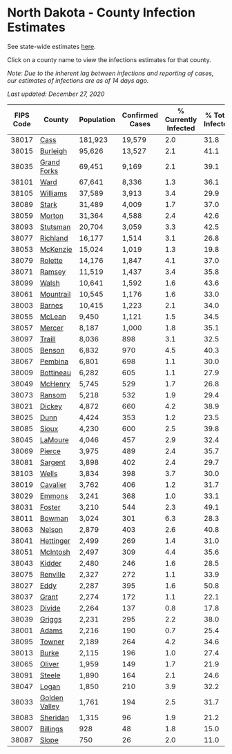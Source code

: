 # North Dakota - County Infection Estimates

See state-wide estimates [here](/infections/us-nd).

Click on a county name to view the infections estimates for that county.

*Note: Due to the inherent lag between infections and reporting of cases, our estimates of infections are as of 14 days ago.*

*Last updated: December 27, 2020*

|   FIPS Code |                         County |   Population |   Confirmed Cases |   % Currently Infected |   % Total Infected |
|-------------|--------------------------------|--------------|-------------------|------------------------|--------------------|
|       38017 |                   [Cass](cass) |      181,923 |            19,579 |                    2.0 |               31.8 |
|       38015 |           [Burleigh](burleigh) |       95,626 |            13,527 |                    2.1 |               41.1 |
|       38035 |     [Grand Forks](grand-forks) |       69,451 |             9,169 |                    2.1 |               39.1 |
|       38101 |                   [Ward](ward) |       67,641 |             8,336 |                    1.3 |               36.1 |
|       38105 |           [Williams](williams) |       37,589 |             3,913 |                    3.4 |               29.9 |
|       38089 |                 [Stark](stark) |       31,489 |             4,009 |                    1.7 |               37.0 |
|       38059 |               [Morton](morton) |       31,364 |             4,588 |                    2.4 |               42.6 |
|       38093 |           [Stutsman](stutsman) |       20,704 |             3,059 |                    3.3 |               42.5 |
|       38077 |           [Richland](richland) |       16,177 |             1,514 |                    3.1 |               26.8 |
|       38053 |           [McKenzie](mckenzie) |       15,024 |             1,019 |                    1.3 |               19.8 |
|       38079 |             [Rolette](rolette) |       14,176 |             1,847 |                    4.1 |               37.0 |
|       38071 |               [Ramsey](ramsey) |       11,519 |             1,437 |                    3.4 |               35.8 |
|       38099 |                 [Walsh](walsh) |       10,641 |             1,592 |                    1.6 |               43.6 |
|       38061 |         [Mountrail](mountrail) |       10,545 |             1,176 |                    1.6 |               33.0 |
|       38003 |               [Barnes](barnes) |       10,415 |             1,223 |                    2.1 |               34.0 |
|       38055 |               [McLean](mclean) |        9,450 |             1,121 |                    1.5 |               34.5 |
|       38057 |               [Mercer](mercer) |        8,187 |             1,000 |                    1.8 |               35.1 |
|       38097 |               [Traill](traill) |        8,036 |               898 |                    3.1 |               32.5 |
|       38005 |               [Benson](benson) |        6,832 |               970 |                    4.5 |               40.3 |
|       38067 |             [Pembina](pembina) |        6,801 |               698 |                    1.1 |               30.0 |
|       38009 |         [Bottineau](bottineau) |        6,282 |               605 |                    1.1 |               27.9 |
|       38049 |             [McHenry](mchenry) |        5,745 |               529 |                    1.7 |               26.8 |
|       38073 |               [Ransom](ransom) |        5,218 |               532 |                    1.9 |               29.4 |
|       38021 |               [Dickey](dickey) |        4,872 |               660 |                    4.2 |               38.9 |
|       38025 |                   [Dunn](dunn) |        4,424 |               353 |                    1.2 |               23.5 |
|       38085 |                 [Sioux](sioux) |        4,230 |               600 |                    2.5 |               39.8 |
|       38045 |             [LaMoure](lamoure) |        4,046 |               457 |                    2.9 |               32.4 |
|       38069 |               [Pierce](pierce) |        3,975 |               489 |                    2.4 |               35.7 |
|       38081 |             [Sargent](sargent) |        3,898 |               402 |                    2.4 |               29.7 |
|       38103 |                 [Wells](wells) |        3,834 |               398 |                    3.7 |               30.0 |
|       38019 |           [Cavalier](cavalier) |        3,762 |               406 |                    1.2 |               31.7 |
|       38029 |               [Emmons](emmons) |        3,241 |               368 |                    1.0 |               33.1 |
|       38031 |               [Foster](foster) |        3,210 |               544 |                    2.3 |               49.1 |
|       38011 |               [Bowman](bowman) |        3,024 |               301 |                    6.3 |               28.3 |
|       38063 |               [Nelson](nelson) |        2,879 |               403 |                    2.6 |               40.8 |
|       38041 |         [Hettinger](hettinger) |        2,499 |               269 |                    1.4 |               31.0 |
|       38051 |           [McIntosh](mcintosh) |        2,497 |               309 |                    4.4 |               35.6 |
|       38043 |               [Kidder](kidder) |        2,480 |               246 |                    1.6 |               28.5 |
|       38075 |           [Renville](renville) |        2,327 |               272 |                    1.1 |               33.9 |
|       38027 |                   [Eddy](eddy) |        2,287 |               395 |                    1.6 |               50.8 |
|       38037 |                 [Grant](grant) |        2,274 |               172 |                    1.1 |               22.1 |
|       38023 |               [Divide](divide) |        2,264 |               137 |                    0.8 |               17.8 |
|       38039 |               [Griggs](griggs) |        2,231 |               295 |                    2.2 |               38.0 |
|       38001 |                 [Adams](adams) |        2,216 |               190 |                    0.7 |               25.4 |
|       38095 |               [Towner](towner) |        2,189 |               264 |                    4.2 |               34.6 |
|       38013 |                 [Burke](burke) |        2,115 |               196 |                    1.0 |               27.4 |
|       38065 |               [Oliver](oliver) |        1,959 |               149 |                    1.7 |               21.9 |
|       38091 |               [Steele](steele) |        1,890 |               164 |                    2.1 |               24.6 |
|       38047 |                 [Logan](logan) |        1,850 |               210 |                    3.9 |               32.2 |
|       38033 | [Golden Valley](golden-valley) |        1,761 |               194 |                    2.5 |               31.7 |
|       38083 |           [Sheridan](sheridan) |        1,315 |                96 |                    1.9 |               21.2 |
|       38007 |           [Billings](billings) |          928 |                48 |                    1.8 |               15.0 |
|       38087 |                 [Slope](slope) |          750 |                26 |                    2.0 |               11.0 |
